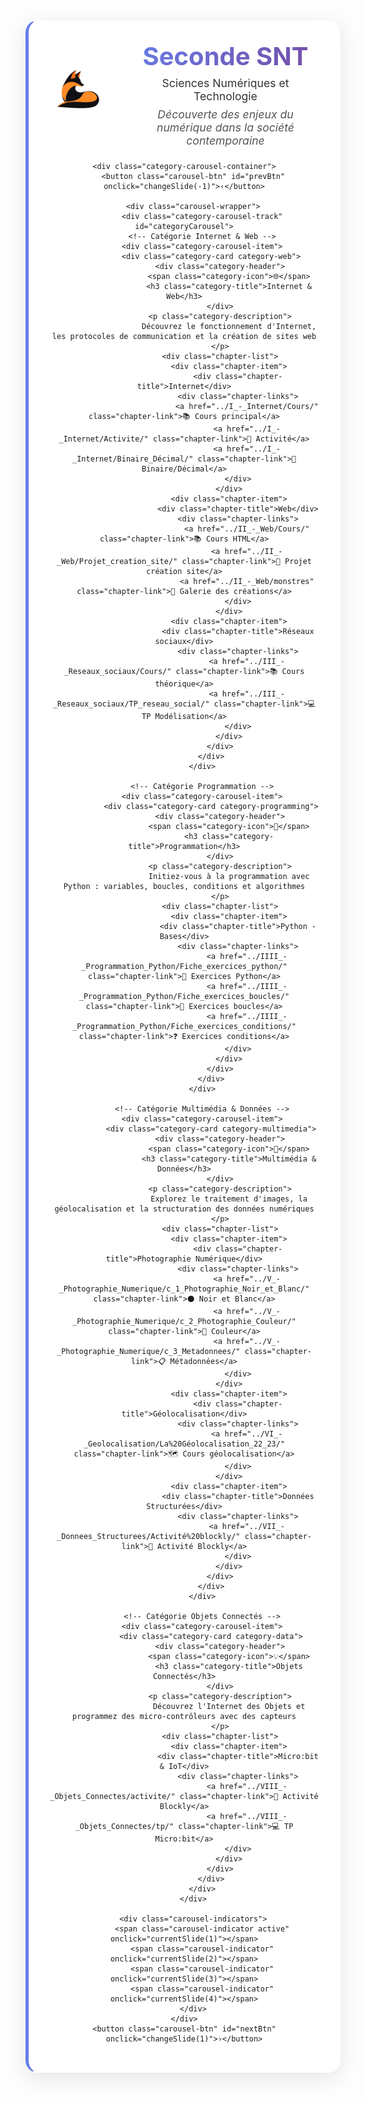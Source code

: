 <style>
/* Carrousel pour les catégories */
.category-carousel-container {
  position: relative;
  width: 100%;
  overflow: visible;
  margin: 2rem 0;
  display: flex;
  align-items: center;
  gap: 1rem;
  min-height: 650px;
}

.category-carousel-track {
  display: flex;
  transition: transform 0.5s ease;
  width: 400%; /* 4 slides × 100% */
}

.category-carousel-item {
  flex: 0 0 25%; /* 100% / 4 slides = 25% each */
  min-height: 600px;
  width: 25%;
  box-sizing: border-box;
}

.carousel-navigation {
  display: flex;
  justify-content: center;
  align-items: center;
  margin-top: 1.5rem;
}

.carousel-wrapper {
  flex: 1;
  overflow: hidden;
  position: relative;
}

.carousel-btn {
  background: linear-gradient(135deg, #667eea, #764ba2);
  border: none;
  border-radius: 50%;
  width: 60px;
  height: 60px;
  color: white;
  font-size: 2rem;
  cursor: pointer;
  transition: all 0.3s ease;
  box-shadow: 0 4px 15px rgba(102, 126, 234, 0.3);
  flex-shrink: 0;
  z-index: 10;
  display: flex;
  align-items: center;
  justify-content: center;
  position: relative;
  outline: none;
}

.carousel-btn:hover {
  transform: scale(1.1);
  box-shadow: 0 6px 20px rgba(102, 126, 234, 0.5);
}

.carousel-btn:disabled {
  opacity: 0.3;
  cursor: not-allowed;
  transform: none;
  background: linear-gradient(135deg, #ccc, #999);
}

.carousel-btn:active {
  transform: scale(0.95);
}

.carousel-indicators {
  display: flex;
  gap: 0.5rem;
}

.carousel-indicator {
  width: 12px;
  height: 12px;
  border-radius: 50%;
  background: rgba(102, 126, 234, 0.3);
  cursor: pointer;
  transition: all 0.3s ease;
}

.carousel-indicator.active {
  background: linear-gradient(135deg, #667eea, #764ba2);
  transform: scale(1.2);
}

/* Bandeau de niveau harmonisé avec index.md */
.level-header {
  background: var(--md-default-bg-color);
  border-radius: 12px;
  padding: 1.5rem;
  box-shadow: 0 4px 6px rgba(102, 126, 234, 0.3);
  text-align: center;
  transition: transform 0.3s ease;
  margin: 2rem 0;
}

.level-header:hover {
  transition: transform 0.6s ease;
  transform: translateY(-15px);
}

.level-header:hover img {
  box-shadow: 0 0 15px rgba(102, 126, 234, 0);
  filter: drop-shadow(0 0 10px rgba(102, 126, 234, 0.8));
  transition: box-shadow 0.3s ease;
}

.level-header-content {
  display: flex;
  align-items: center;
  gap: 2rem;
  justify-content: center;
}

.level-logo {
  width: 100px;
  height: 100px;
  object-fit: contain;
  margin-bottom: 1rem;
}

.level-header h1 {
  margin: 0;
  font-size: 2.5rem;
  font-weight: 700;
  background: linear-gradient(135deg, #667eea, #764ba2);
  -webkit-background-clip: text;
  -webkit-text-fill-color: transparent;
  background-clip: text;
}

.level-header p {
  margin: 0.5rem 0;
  color: #333;
  font-size: 1.1rem;
}

.level-description {
  font-style: italic;
  color: #555 !important;
}

@media (max-width: 768px) {
  .level-header-content {
    flex-direction: column;
    text-align: center;
    gap: 1rem;
  }
  
  .level-header h1 {
    font-size: 2rem;
  }
  
  .level-logo {
    width: 80px;
    height: 80px;
  }
  
  .category-carousel-container {
    gap: 0.5rem;
    min-height: 600px;
  }
  
  .carousel-btn {
    width: 50px;
    height: 50px;
    font-size: 1.5rem;
  }
}

/* Bandeau de niveau */
.level-header {
  background: rgba(255, 255, 255, 0.95);
  backdrop-filter: blur(10px);
  padding: 2rem;
  margin: 2rem 0;
  border-radius: 20px;
  box-shadow: 0 8px 32px rgba(0, 0, 0, 0.1);
  border: 1px solid rgba(255, 255, 255, 0.2);
  border-left: 5px solid #667eea;
}

<style>
/* Navigation ultra moderne harmonisée avec index.md */
.modern-nav {
    padding: 2rem 0;
    background: linear-gradient(135deg, rgba(102, 126, 234, 0.1), rgba(118, 75, 162, 0.05));
    backdrop-filter: blur(20px);
    border-radius: 24px;
    margin: 2rem 0;
    border: 1px solid rgba(102, 126, 234, 0.2);
}

.nav-header {
    text-align: center;
    margin-bottom: 3rem;
}

.nav-title {
    font-size: 2.5rem;
    font-weight: 700;
    background: linear-gradient(135deg, #667eea 0%, #764ba2 100%);
    -webkit-background-clip: text;
    -webkit-text-fill-color: transparent;
    background-clip: text;
    margin-bottom: 1rem;
}

.nav-subtitle {
    color: #7f8c8d;
    font-size: 1.1rem;
    font-weight: 300;
}

.categories-grid {
    display: grid;
    grid-template-columns: repeat(2, 1fr);
    grid-template-rows: repeat(2, auto);
    gap: 2rem;
    padding: 2rem;
    max-width: 1400px;
    margin: 0 auto;
    align-items: start;
    grid-auto-flow: row dense;
}

.category-card {
    background: var(--md-default-bg-color);
    border-radius: 15px;
    padding: 2rem;
    text-align: center;
    box-shadow: 0 8px 32px rgba(0, 0, 0, 0.1);
    border: 1px solid rgba(255, 255, 255, 0.2);
    transition: all 0.3s ease;
    position: relative;
    overflow: hidden;
    height: auto;
    min-height: 320px;
    display: flex;
    flex-direction: column;
    justify-content: space-between;
}

.category-card::before {
    content: '';
    position: absolute;
    top: 0;
    left: 0;
    right: 0;
    bottom: 0;
    background: linear-gradient(135deg, rgba(255, 255, 255, 0.1) 0%, rgba(255, 255, 255, 0.05) 100%);
    z-index: 1;
}

.category-card:hover {
    transform: translateY(-8px);
    box-shadow: 0 16px 48px rgba(0, 0, 0, 0.15);
}

.category-card > * {
    position: relative;
    z-index: 2;
}

.category-header {
    display: flex;
    align-items: center;
    gap: 1rem;
    margin-bottom: 1.5rem;
}

.category-icon {
    font-size: 2.5rem;
    filter: drop-shadow(0 4px 8px rgba(0, 0, 0, 0.3));
}

.category-title {
    font-size: 1.4rem;
    font-weight: 600;
    color: var(--md-default-fg-color);
    margin: 0;
}

.category-description {
    color: var(--md-default-fg-color--light);
    font-size: 0.9rem;
    margin-bottom: 1.5rem;
    line-height: 1.5;
}

.chapter-list {
    display: flex;
    flex-direction: column;
    gap: 0.8rem;
}

.chapter-item {
    background: rgba(255, 255, 255, 0.6);
    border-radius: 12px;
    padding: 1rem;
    border: 1px solid rgba(255, 255, 255, 0.4);
    transition: all 0.3s ease;
    position: relative;
    overflow: hidden;
    backdrop-filter: blur(5px);
}

.chapter-item::before {
    content: '';
    position: absolute;
    top: 0;
    left: -100%;
    width: 100%;
    height: 100%;
    background: linear-gradient(90deg, transparent, rgba(255, 255, 255, 0.3), transparent);
    transition: left 0.5s ease;
}

.chapter-item:hover {
    background: rgba(255, 255, 255, 0.8);
    border-color: rgba(255, 255, 255, 0.6);
    transform: translateX(8px);
    box-shadow: 0 4px 16px rgba(0, 0, 0, 0.1);
}

.chapter-item:hover::before {
    left: 100%;
}

.chapter-title {
    font-weight: 600;
    color: #2c3e50;
    margin-bottom: 0.5rem;
    font-size: 1.1rem;
}

.chapter-links {
    display: flex;
    flex-wrap: wrap;
    gap: 0.5rem;
}

.chapter-link {
    background: rgba(255, 255, 255, 0.8);
    color: #34495e;
    padding: 0.4rem 0.8rem;
    border-radius: 8px;
    text-decoration: none;
    font-size: 0.85rem;
    transition: all 0.3s ease;
    border: 1px solid rgba(255, 255, 255, 0.3);
    backdrop-filter: blur(5px);
}

.chapter-link:hover {
    background: rgba(255, 255, 255, 0.95);
    color: #2c3e50;
    transform: scale(1.05);
    border-color: rgba(255, 255, 255, 0.5);
    box-shadow: 0 4px 12px rgba(0, 0, 0, 0.1);
}

/* Couleurs thématiques par catégorie - Seconde */
.category-web {
    background: linear-gradient(135deg, rgba(52, 152, 219, 0.3), rgba(155, 89, 182, 0.3));
    border: 1px solid rgba(52, 152, 219, 0.2);
}

.category-programming {
    background: linear-gradient(135deg, rgba(46, 204, 113, 0.3), rgba(39, 174, 96, 0.3));
    border: 1px solid rgba(46, 204, 113, 0.2);
}

.category-multimedia {
    background: linear-gradient(135deg, rgba(230, 126, 34, 0.3), rgba(231, 76, 60, 0.3));
    border: 1px solid rgba(230, 126, 34, 0.2);
}

.category-data {
    background: linear-gradient(135deg, rgba(142, 68, 173, 0.3), rgba(74, 144, 226, 0.3));
    border: 1px solid rgba(142, 68, 173, 0.2);
}

/* Responsive design */
@media (max-width: 768px) {
    .category-grid {
        grid-template-columns: 1fr;
        padding: 0 1rem;
    }
    
    .nav-title {
        font-size: 2rem;
    }
    
    .category-card {
        padding: 1.5rem;
    }
}

/* Animation d'entrée */
@keyframes fadeInUp {
    from {
        opacity: 0;
        transform: translateY(30px);
    }
    to {
        opacity: 1;
        transform: translateY(0);
    }
}

.category-card {
    animation: fadeInUp 0.6s ease forwards;
}

.category-card:nth-child(1) { animation-delay: 0.1s; }
.category-card:nth-child(2) { animation-delay: 0.2s; }
.category-card:nth-child(3) { animation-delay: 0.3s; }
.category-card:nth-child(4) { animation-delay: 0.4s; }
</style>

<script>
let currentSlideIndex = 0;
const totalSlides = 4;

function showSlide(index) {
    const track = document.getElementById('categoryCarousel');
    const indicators = document.querySelectorAll('.carousel-indicator');
    const prevBtn = document.getElementById('prevBtn');
    const nextBtn = document.getElementById('nextBtn');
    
    // Assurer que l'index est dans les limites
    if (index >= totalSlides) {
        currentSlideIndex = 0;
    } else if (index < 0) {
        currentSlideIndex = totalSlides - 1;
    } else {
        currentSlideIndex = index;
    }
    
    // Déplacer le carrousel
    const translateX = -currentSlideIndex * 25;
    track.style.transform = `translateX(${translateX}%)`;
    
    // Mettre à jour les indicateurs
    indicators.forEach((indicator, i) => {
        indicator.classList.toggle('active', i === currentSlideIndex);
    });
    
    // Mettre à jour les boutons
    if (prevBtn) prevBtn.disabled = currentSlideIndex === 0;
    if (nextBtn) nextBtn.disabled = currentSlideIndex === totalSlides - 1;
}

function changeSlide(direction) {
    showSlide(currentSlideIndex + direction);
}

function currentSlide(index) {
    showSlide(index - 1);
}

// Support tactile
let startX = 0;
let endX = 0;

document.getElementById('categoryCarousel').addEventListener('touchstart', (e) => {
    startX = e.touches[0].clientX;
});

document.getElementById('categoryCarousel').addEventListener('touchend', (e) => {
    endX = e.changedTouches[0].clientX;
    handleSwipe();
});

function handleSwipe() {
    const threshold = 50;
    const diff = startX - endX;
    
    if (Math.abs(diff) > threshold) {
        if (diff > 0) {
            changeSlide(1); // Swipe gauche - slide suivant
        } else {
            changeSlide(-1); // Swipe droite - slide précédent
        }
    }
}

// Support clavier
document.addEventListener('keydown', (e) => {
    if (e.key === 'ArrowLeft') {
        changeSlide(-1);
    } else if (e.key === 'ArrowRight') {
        changeSlide(1);
    }
});

// Initialisation
document.addEventListener('DOMContentLoaded', () => {
    showSlide(0);
});
</script>

<!-- Bandeau de niveau -->

<div class="modern-nav">
    <div class="level-header">
    <div class="level-header-content">
        <img src="../../images/fox_seconde.png" alt="Seconde" class="level-logo" />
        <div>
        <h1>Seconde SNT</h1>
        <p>Sciences Numériques et Technologie</p>
        <p class="level-description">
            Découverte des enjeux du numérique dans la société contemporaine
        </p>
        </div>
    </div>
    
    <div class="category-carousel-container">
        <button class="carousel-btn" id="prevBtn" onclick="changeSlide(-1)">‹</button>
        
        <div class="carousel-wrapper">
            <div class="category-carousel-track" id="categoryCarousel">
            <!-- Catégorie Internet & Web -->
            <div class="category-carousel-item">
                <div class="category-card category-web">
                    <div class="category-header">
                        <span class="category-icon">🌐</span>
                        <h3 class="category-title">Internet & Web</h3>
                    </div>
                    <p class="category-description">
                        Découvrez le fonctionnement d'Internet, les protocoles de communication et la création de sites web
                    </p>
                    <div class="chapter-list">
                        <div class="chapter-item">
                            <div class="chapter-title">Internet</div>
                            <div class="chapter-links">
                                <a href="../I_-_Internet/Cours/" class="chapter-link">📚 Cours principal</a>
                                <a href="../I_-_Internet/Activite/" class="chapter-link">🎯 Activité</a>
                                <a href="../I_-_Internet/Binaire_Décimal/" class="chapter-link">🔢 Binaire/Décimal</a>
                            </div>
                        </div>
                        <div class="chapter-item">
                            <div class="chapter-title">Web</div>
                            <div class="chapter-links">
                                <a href="../II_-_Web/Cours/" class="chapter-link">📚 Cours HTML</a>
                                <a href="../II_-_Web/Projet_creation_site/" class="chapter-link">🚀 Projet création site</a>
                                <a href="../II_-_Web/monstres" class="chapter-link">🎨 Galerie des créations</a>
                            </div>
                        </div>
                        <div class="chapter-item">
                            <div class="chapter-title">Réseaux sociaux</div>
                            <div class="chapter-links">
                                <a href="../III_-_Reseaux_sociaux/Cours/" class="chapter-link">📚 Cours théorique</a>
                                <a href="../III_-_Reseaux_sociaux/TP_reseau_social/" class="chapter-link">💻 TP Modélisation</a>
                            </div>
                        </div>
                    </div>
                </div>
            </div>
            
            <!-- Catégorie Programmation -->
            <div class="category-carousel-item">
                <div class="category-card category-programming">
                    <div class="category-header">
                        <span class="category-icon">🐍</span>
                        <h3 class="category-title">Programmation</h3>
                    </div>
                    <p class="category-description">
                        Initiez-vous à la programmation avec Python : variables, boucles, conditions et algorithmes
                    </p>
                    <div class="chapter-list">
                        <div class="chapter-item">
                            <div class="chapter-title">Python - Bases</div>
                            <div class="chapter-links">
                                <a href="../IIII_-_Programmation_Python/Fiche_exercices_python/" class="chapter-link">🐍 Exercices Python</a>
                                <a href="../IIII_-_Programmation_Python/Fiche_exercices_boucles/" class="chapter-link">🔄 Exercices boucles</a>
                                <a href="../IIII_-_Programmation_Python/Fiche_exercices_conditions/" class="chapter-link">❓ Exercices conditions</a>
                            </div>
                        </div>
                    </div>
                </div>
            </div>
            
            <!-- Catégorie Multimédia & Données -->
            <div class="category-carousel-item">
                <div class="category-card category-multimedia">
                    <div class="category-header">
                        <span class="category-icon">📸</span>
                        <h3 class="category-title">Multimédia & Données</h3>
                    </div>
                    <p class="category-description">
                        Explorez le traitement d'images, la géolocalisation et la structuration des données numériques
                    </p>
                    <div class="chapter-list">
                        <div class="chapter-item">
                            <div class="chapter-title">Photographie Numérique</div>
                            <div class="chapter-links">
                                <a href="../V_-_Photographie_Numerique/c_1_Photographie_Noir_et_Blanc/" class="chapter-link">⚫ Noir et Blanc</a>
                                <a href="../V_-_Photographie_Numerique/c_2_Photographie_Couleur/" class="chapter-link">🌈 Couleur</a>
                                <a href="../V_-_Photographie_Numerique/c_3_Metadonnees/" class="chapter-link">📋 Métadonnées</a>
                            </div>
                        </div>
                        <div class="chapter-item">
                            <div class="chapter-title">Géolocalisation</div>
                            <div class="chapter-links">
                                <a href="../VI_-_Geolocalisation/La%20Géolocalisation_22_23/" class="chapter-link">🗺️ Cours géolocalisation</a>
                            </div>
                        </div>
                        <div class="chapter-item">
                            <div class="chapter-title">Données Structurées</div>
                            <div class="chapter-links">
                                <a href="../VII_-_Donnees_Structurees/Activité%20blockly/" class="chapter-link">🧩 Activité Blockly</a>
                            </div>
                        </div>
                    </div>
                </div>
            </div>
            
            <!-- Catégorie Objets Connectés -->
            <div class="category-carousel-item">
                <div class="category-card category-data">
                    <div class="category-header">
                        <span class="category-icon">💡</span>
                        <h3 class="category-title">Objets Connectés</h3>
                    </div>
                    <p class="category-description">
                        Découvrez l'Internet des Objets et programmez des micro-contrôleurs avec des capteurs
                    </p>
                    <div class="chapter-list">
                        <div class="chapter-item">
                            <div class="chapter-title">Micro:bit & IoT</div>
                            <div class="chapter-links">
                                <a href="../VIII_-_Objets_Connectes/activite/" class="chapter-link">🧩 Activité Blockly</a>
                                <a href="../VIII_-_Objets_Connectes/tp/" class="chapter-link">💻 TP Micro:bit</a>
                            </div>
                        </div>
                    </div>
                </div>
            </div>
        </div>
        
        <div class="carousel-indicators">
            <span class="carousel-indicator active" onclick="currentSlide(1)"></span>
            <span class="carousel-indicator" onclick="currentSlide(2)"></span>
            <span class="carousel-indicator" onclick="currentSlide(3)"></span>
            <span class="carousel-indicator" onclick="currentSlide(4)"></span>
        </div>
    </div>
    <button class="carousel-btn" id="nextBtn" onclick="changeSlide(1)">›</button>
</div>
</div>

